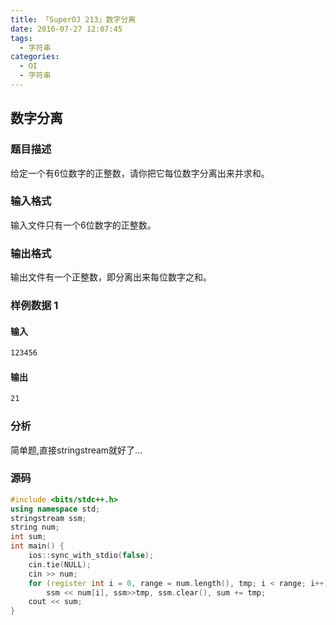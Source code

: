 ```yaml
---
title: 「SuperOJ 213」数字分离
date: 2016-07-27 12:07:45
tags:
  - 字符串
categories: 
  - OI
  - 字符串
---
```

## 数字分离
### 题目描述
给定一个有6位数字的正整数，请你把它每位数字分离出来并求和。
### 输入格式
输入文件只有一个6位数字的正整数。
### 输出格式
输出文件有一个正整数，即分离出来每位数字之和。
<!-- more -->
### 样例数据 1
#### 输入
``` bash
123456
```
#### 输出
``` bash
21
```
### 分析
简单题,直接stringstream就好了...
### 源码
``` cpp
#include <bits/stdc++.h>
using namespace std;
stringstream ssm;
string num;
int sum;
int main() {
    ios::sync_with_stdio(false);
    cin.tie(NULL);
    cin >> num;
    for (register int i = 0, range = num.length(), tmp; i < range; i++)
        ssm << num[i], ssm>>tmp, ssm.clear(), sum += tmp;
    cout << sum;
}
```

